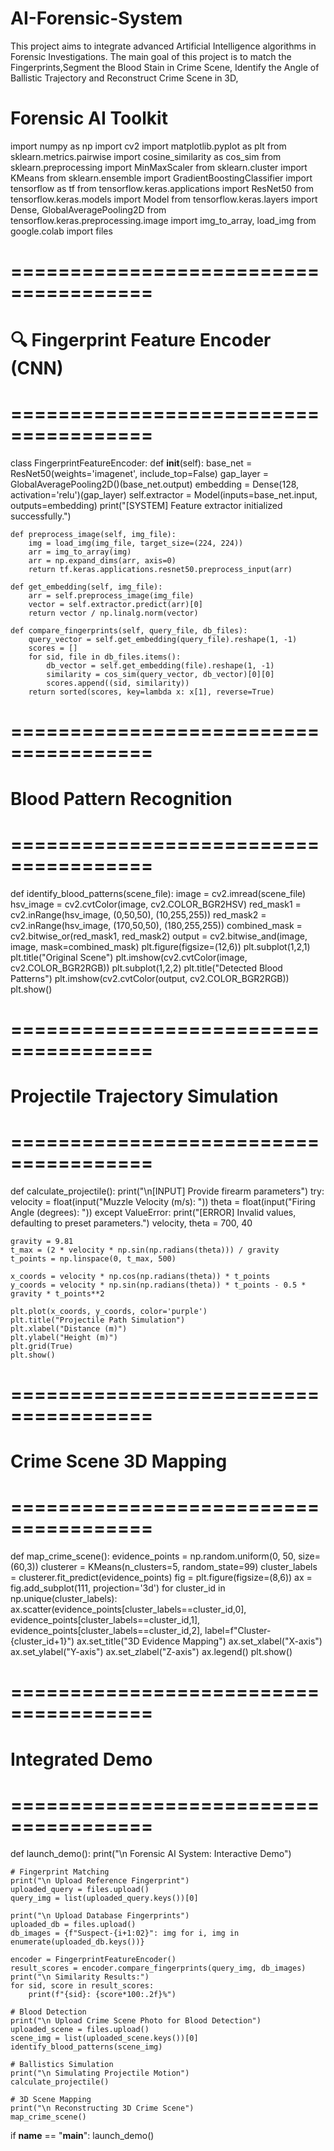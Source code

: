 # AI-Forensic-System
This project aims to integrate advanced Artificial Intelligence algorithms in Forensic Investigations. The main goal of this project is to match the Fingerprints,Segment the Blood Stain in Crime Scene, Identify the Angle of Ballistic Trajectory and Reconstruct Crime Scene in 3D, 

#  Forensic AI Toolkit 
import numpy as np
import cv2
import matplotlib.pyplot as plt
from sklearn.metrics.pairwise import cosine_similarity as cos_sim
from sklearn.preprocessing import MinMaxScaler
from sklearn.cluster import KMeans
from sklearn.ensemble import GradientBoostingClassifier
import tensorflow as tf
from tensorflow.keras.applications import ResNet50
from tensorflow.keras.models import Model
from tensorflow.keras.layers import Dense, GlobalAveragePooling2D
from tensorflow.keras.preprocessing.image import img_to_array, load_img
from google.colab import files

# ======================================
# 🔍 Fingerprint Feature Encoder (CNN)
# ======================================
class FingerprintFeatureEncoder:
    def __init__(self):
        base_net = ResNet50(weights='imagenet', include_top=False)
        gap_layer = GlobalAveragePooling2D()(base_net.output)
        embedding = Dense(128, activation='relu')(gap_layer)
        self.extractor = Model(inputs=base_net.input, outputs=embedding)
        print("[SYSTEM] Feature extractor initialized successfully.")

    def preprocess_image(self, img_file):
        img = load_img(img_file, target_size=(224, 224))
        arr = img_to_array(img)
        arr = np.expand_dims(arr, axis=0)
        return tf.keras.applications.resnet50.preprocess_input(arr)

    def get_embedding(self, img_file):
        arr = self.preprocess_image(img_file)
        vector = self.extractor.predict(arr)[0]
        return vector / np.linalg.norm(vector)

    def compare_fingerprints(self, query_file, db_files):
        query_vector = self.get_embedding(query_file).reshape(1, -1)
        scores = []
        for sid, file in db_files.items():
            db_vector = self.get_embedding(file).reshape(1, -1)
            similarity = cos_sim(query_vector, db_vector)[0][0]
            scores.append((sid, similarity))
        return sorted(scores, key=lambda x: x[1], reverse=True)

# ======================================
#  Blood Pattern Recognition
# ======================================
def identify_blood_patterns(scene_file):
    image = cv2.imread(scene_file)
    hsv_image = cv2.cvtColor(image, cv2.COLOR_BGR2HSV)
    red_mask1 = cv2.inRange(hsv_image, (0,50,50), (10,255,255))
    red_mask2 = cv2.inRange(hsv_image, (170,50,50), (180,255,255))
    combined_mask = cv2.bitwise_or(red_mask1, red_mask2)
    output = cv2.bitwise_and(image, image, mask=combined_mask)
    plt.figure(figsize=(12,6))
    plt.subplot(1,2,1)
    plt.title("Original Scene")
    plt.imshow(cv2.cvtColor(image, cv2.COLOR_BGR2RGB))
    plt.subplot(1,2,2)
    plt.title("Detected Blood Patterns")
    plt.imshow(cv2.cvtColor(output, cv2.COLOR_BGR2RGB))
    plt.show()

# ======================================
#  Projectile Trajectory Simulation
# ======================================
def calculate_projectile():
    print("\n[INPUT] Provide firearm parameters")
    try:
        velocity = float(input("Muzzle Velocity (m/s): "))
        theta = float(input("Firing Angle (degrees): "))
    except ValueError:
        print("[ERROR] Invalid values, defaulting to preset parameters.")
        velocity, theta = 700, 40

    gravity = 9.81
    t_max = (2 * velocity * np.sin(np.radians(theta))) / gravity
    t_points = np.linspace(0, t_max, 500)

    x_coords = velocity * np.cos(np.radians(theta)) * t_points
    y_coords = velocity * np.sin(np.radians(theta)) * t_points - 0.5 * gravity * t_points**2

    plt.plot(x_coords, y_coords, color='purple')
    plt.title("Projectile Path Simulation")
    plt.xlabel("Distance (m)")
    plt.ylabel("Height (m)")
    plt.grid(True)
    plt.show()

# ======================================
#  Crime Scene 3D Mapping
# ======================================
def map_crime_scene():
    evidence_points = np.random.uniform(0, 50, size=(60,3))
    clusterer = KMeans(n_clusters=5, random_state=99)
    cluster_labels = clusterer.fit_predict(evidence_points)
    fig = plt.figure(figsize=(8,6))
    ax = fig.add_subplot(111, projection='3d')
    for cluster_id in np.unique(cluster_labels):
        ax.scatter(evidence_points[cluster_labels==cluster_id,0],
                   evidence_points[cluster_labels==cluster_id,1],
                   evidence_points[cluster_labels==cluster_id,2],
                   label=f"Cluster-{cluster_id+1}")
    ax.set_title("3D Evidence Mapping")
    ax.set_xlabel("X-axis")
    ax.set_ylabel("Y-axis")
    ax.set_zlabel("Z-axis")
    ax.legend()
    plt.show()

# ======================================
#  Integrated Demo
# ======================================
def launch_demo():
    print("\n Forensic AI System: Interactive Demo")

    # Fingerprint Matching
    print("\n Upload Reference Fingerprint")
    uploaded_query = files.upload()
    query_img = list(uploaded_query.keys())[0]

    print("\n Upload Database Fingerprints")
    uploaded_db = files.upload()
    db_images = {f"Suspect-{i+1:02}": img for i, img in enumerate(uploaded_db.keys())}

    encoder = FingerprintFeatureEncoder()
    result_scores = encoder.compare_fingerprints(query_img, db_images)
    print("\n Similarity Results:")
    for sid, score in result_scores:
        print(f"{sid}: {score*100:.2f}%")

    # Blood Detection
    print("\n Upload Crime Scene Photo for Blood Detection")
    uploaded_scene = files.upload()
    scene_img = list(uploaded_scene.keys())[0]
    identify_blood_patterns(scene_img)

    # Ballistics Simulation
    print("\n Simulating Projectile Motion")
    calculate_projectile()

    # 3D Scene Mapping
    print("\n Reconstructing 3D Crime Scene")
    map_crime_scene()

if __name__ == "__main__":
    launch_demo()
